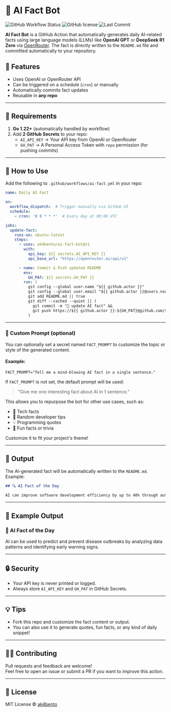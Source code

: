 # 🤖 AI Fact Bot

![GitHub Workflow Status](https://img.shields.io/github/actions/workflow/status/ak4bento/ai-fact-bot/ai-fact.yml?branch=main)
![GitHub license](https://img.shields.io/github/license/ak4bento/ai-fact-bot)
![Last Commit](https://img.shields.io/github/last-commit/ak4bento/ai-fact-bot)

**AI Fact Bot** is a GitHub Action that automatically generates daily AI-related facts using large language models (LLMs) like **OpenAI GPT** or **DeepSeek R1 Zero** via [OpenRouter](https://openrouter.ai). The fact is directly written to the `README.md` file and committed automatically to your repository.

## 🚀 Features

- Uses OpenAI or OpenRouter API
- Can be triggered on a schedule (`cron`) or manually
- Automatically commits fact updates
- Reusable in **any repo**

---

## 🧰 Requirements

1. **Go 1.22+** (automatically handled by workflow)
2. Add **2 GitHub Secrets** to your repo:
   - `AI_API_KEY` → Your API key from OpenAI or OpenRouter
   - `GH_PAT` → A Personal Access Token with `repo` permission (for pushing commits)

---

## 🔧 How to Use

Add the following to `.github/workflows/ai-fact.yml` in your repo:

```yaml
name: Daily AI Fact

on:
  workflow_dispatch:  # Trigger manually via GitHub UI
  schedule:
    - cron: '0 0 * * *'  # Every day at 00:00 UTC

jobs:
  update-fact:
    runs-on: ubuntu-latest
    steps:
      - uses: ak4bento/ai-fact-bot@v1
        with:
          api_key: ${{ secrets.AI_API_KEY }}
          api_base_url: "https://openrouter.ai/api/v1"

      - name: Commit & Push updated README
        env:
          GH_PAT: ${{ secrets.GH_PAT }}
        run: |
          git config --global user.name "${{ github.actor }}"
          git config --global user.email "${{ github.actor }}@users.noreply.github.com"
          git add README.md || true
          git diff --cached --quiet || (
            git commit -m "🤖 update AI fact" &&
            git push https://${{ github.actor }}:${GH_PAT}@github.com/${{ github.repository }}.git HEAD:main
          )
```

---

### 🧠 Custom Prompt (optional)

You can optionally set a secret named `FACT_PROMPT` to customize the topic or style of the generated content.

#### Example:

```env
FACT_PROMPT="Tell me a mind-blowing AI fact in a single sentence."
```

If `FACT_PROMPT` is not set, the default prompt will be used:

> "Give me one interesting fact about AI in 1 sentence."

This allows you to repurpose the bot for other use cases, such as:

- 🧠 Tech facts  
- 🤖 Random developer tips  
- 💡 Programming quotes  
- 🔮 Fun facts or trivia  

Customize it to fit your project's theme!

---

## 📝 Output

The AI-generated fact will be automatically written to the `README.md`. Example:

```md
## 🔍 AI Fact of the Day

AI can improve software development efficiency by up to 40% through automated testing and code generation.
```

---

## 📄 Example Output 

### 🤖 AI Fact of the Day
<!-- AI-FACT-START -->
AI can be used to predict and prevent disease outbreaks by analyzing data patterns and identifying early warning signs.
<!-- AI-FACT-END -->

---

## 🔒 Security

- Your API key is never printed or logged.
- Always store `AI_API_KEY` and `GH_PAT` in GitHub Secrets.

---

## 💡 Tips

- Fork this repo and customize the fact content or output.
- You can also use it to generate quotes, fun facts, or any kind of daily snippet!

---

## 👨‍💻 Contributing

Pull requests and feedback are welcome!  
Feel free to open an issue or submit a PR if you want to improve this action.

---

## 📄 License

MIT License © [ak4bento](https://github.com/ak4bento)

